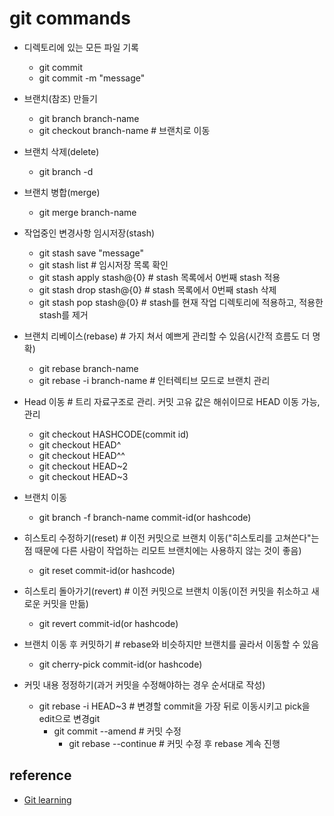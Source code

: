 # git commands


- 디렉토리에 있는 모든 파일 기록
  - git commit 
  - git commit -m "message"


- 브랜치(참조) 만들기
  - git branch branch-name
  - git checkout branch-name  # 브랜치로 이동


- 브랜치 삭제(delete)
  - git branch -d <branch name>


- 브랜치 병합(merge)
  - git merge branch-name


- 작업중인 변경사항 임시저장(stash) 
  - git stash save "message"
  - git stash list  # 임시저장 목록 확인
  - git stash apply stash@{0}  # stash 목록에서 0번째 stash 적용
  - git stash drop stash@{0}  # stash 목록에서 0번째 stash 삭제
  - git stash pop stash@{0}  # stash를 현재 작업 디렉토리에 적용하고, 적용한 stash를 제거

- 브랜치 리베이스(rebase)  # 가지 쳐서 예쁘게 관리할 수 있음(시간적 흐름도 더 명확)
  - git rebase branch-name
  - git rebase -i branch-name  # 인터렉티브 모드로 브랜치 관리

  
- Head 이동  # 트리 자료구조로 관리. 커밋 고유 값은 해쉬이므로 HEAD 이동 가능, 관리
  - git checkout HASHCODE(commit id)
  - git checkout HEAD^
  - git checkout HEAD^^
  - git checkout HEAD~2
  - git checkout HEAD~3


- 브랜치 이동
  - git branch -f branch-name commit-id(or hashcode)


- 히스토리 수정하기(reset)  # 이전 커밋으로 브랜치 이동("히스토리를 고쳐쓴다"는 점 때문에 다른 사람이 작업하는 리모트 브랜치에는 사용하지 않는 것이 좋음)
  - git reset commit-id(or hashcode)


- 히스토리 돌아가기(revert)  # 이전 커밋으로 브랜치 이동(이전 커밋을 취소하고 새로운 커밋을 만듦)
  - git revert commit-id(or hashcode)


- 브랜치 이동 후 커밋하기  # rebase와 비슷하지만 브랜치를 골라서 이동할 수 있음
  - git cherry-pick commit-id(or hashcode)


- 커밋 내용 정정하기(과거 커밋을 수정해야하는 경우 순서대로 작성)
  - git rebase -i HEAD~3  # 변경할 commit을 가장 뒤로 이동시키고 pick을 edit으로 변경git 
    - git commit --amend  # 커밋 수정
      - git rebase --continue  # 커밋 수정 후 rebase 계속 진행

## reference

* [Git learning](https://learngitbranching.js.org/)

